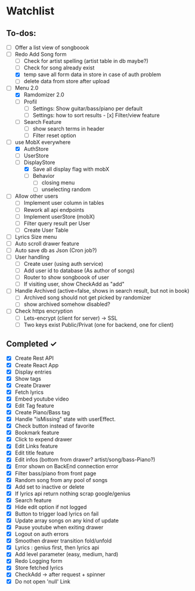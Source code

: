 # Watchlist

## To-dos:

- [ ] Offer a list view of songboook 
- [ ] Redo Add Song form
  - [ ] Check for artist spelling (artist table in db maybe?)
  - [ ] Check for song already exist 
  - [x] temp save all form data in store in case of auth problem
  - [ ] delete data from store after upload
- [ ] Menu 2.0
    - [x] Ramdomizer 2.0
    - [ ] Profil 
      - [ ] Settings: Show guitar/bass/piano per default
      - [ ] Settings: how to sort results
    - [x] Filter/view feature
    - [ ] Search Feature 
      - [ ] show search terms in header
      - [ ] Filter reset option
- [ ] use MobX everywhere
  - [x] AuthStore
  - [ ] UserStore
  - [ ] DisplayStore
    - [x] Save all display flag with mobX
    - [ ] Behavior 
      - [ ] closing menu
      - [ ] unselecting random
- [ ] Allow other users
    - [ ] Implement user column in tables
    - [ ] Rework all api endpoints
    - [ ] Implement userStore (mobX)
    - [ ] Filter query result per User
    - [ ] Create User Table
- [ ] Lyrics Size menu
- [ ] Auto scroll drawer feature
- [ ] Auto save db as Json (Cron job?)
- [ ] User handling
    - [ ] Create user (using auth service)
    - [ ] Add user id to database (As author of songs)
    - [ ] Router to show songboook of user
    - [ ] If visiting user, show CheckAdd as "add"
- [ ] Handle Archived (active=false, shows in search result, but not in book)
  - [ ] Archived song should not get picked by randomizer
  - [ ] show archived somehow disabled?  
- [ ] Check https encryption 
    - [ ] Lets-encrypt (client for server) -> SSL
    - [ ] Two keys exist Public/Privat (one for backend, one for client)

## Completed ✓

- [x] Create Rest API
- [x] Create React App
- [x] Display entries
- [x] Show tags 
- [x] Create Drawer
- [x] Fetch lyrics
- [x] Embed youtube video
- [x] Edit Tag feature
- [x] Create Piano/Bass tag
- [x] Handle "isMissing" state with userEffect.
- [x] Check button instead of favorite
- [x] Bookmark feature
- [x] Click to expend drawer
- [x] Edit Links feature
- [x] Edit title feature
- [x] Edit infos (bottom from drawer? artist/song/bass-Piano?)
- [x] Error shown on BackEnd connection error
- [x] Filter bass/piano from front page
- [x] Random song from any pool of songs
- [x] Add set to inactive or delete
- [x] If lyrics api return nothing scrap google/genius
- [x] Search feature
- [x] Hide edit option if not logged
- [x] Button to trigger load lyrics on fail
- [x] Update array songs on any kind of update
- [x] Pause youtube when exiting drawer
- [x] Logout on auth errors
- [x] Smoothen drawer transition fold/unfold
- [x] Lyrics : genius first, then lyrics api
- [x] Add level parameter (easy, medium, hard)
- [x] Redo Logging form
- [x] Store fetched lyrics
- [x] CheckAdd -> after request + spinner
- [x] Do not open 'null' Link 